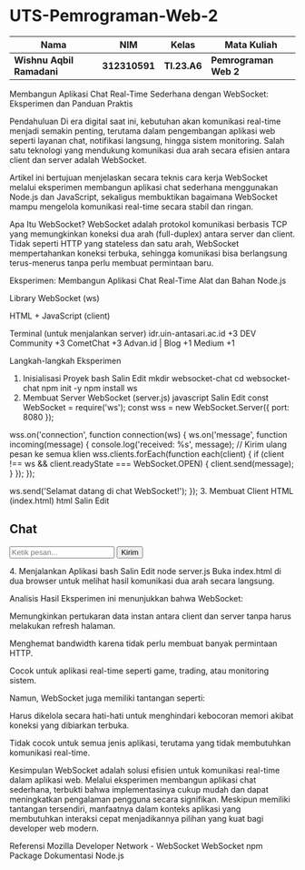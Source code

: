 # UTS-Pemrograman-Web-2
|Nama|NIM|Kelas|Mata Kuliah|
|----|---|-----|------|
|**Wishnu Aqbil Ramadani**|**312310591**|**TI.23.A6**|**Pemrograman Web 2**|

Membangun Aplikasi Chat Real-Time Sederhana dengan WebSocket: Eksperimen dan Panduan Praktis

Pendahuluan
Di era digital saat ini, kebutuhan akan komunikasi real-time menjadi semakin penting, terutama dalam pengembangan aplikasi web seperti layanan chat, notifikasi langsung, hingga sistem monitoring. Salah satu teknologi yang mendukung komunikasi dua arah secara efisien antara client dan server adalah WebSocket.

Artikel ini bertujuan menjelaskan secara teknis cara kerja WebSocket melalui eksperimen membangun aplikasi chat sederhana menggunakan Node.js dan JavaScript, sekaligus membuktikan bagaimana WebSocket mampu mengelola komunikasi real-time secara stabil dan ringan.

Apa Itu WebSocket?
WebSocket adalah protokol komunikasi berbasis TCP yang memungkinkan koneksi dua arah (full-duplex) antara server dan client. Tidak seperti HTTP yang stateless dan satu arah, WebSocket mempertahankan koneksi terbuka, sehingga komunikasi bisa berlangsung terus-menerus tanpa perlu membuat permintaan baru.

Eksperimen: Membangun Aplikasi Chat Real-Time
Alat dan Bahan
Node.js

Library WebSocket (ws)

HTML + JavaScript (client)

Terminal (untuk menjalankan server)
idr.uin-antasari.ac.id
+3
DEV Community
+3
CometChat
+3
Advan.id | Blog
+1
Medium
+1

Langkah-langkah Eksperimen
1. Inisialisasi Proyek
bash
Salin
Edit
mkdir websocket-chat
cd websocket-chat
npm init -y
npm install ws
2. Membuat Server WebSocket (server.js)
javascript
Salin
Edit
const WebSocket = require('ws');
const wss = new WebSocket.Server({ port: 8080 });

wss.on('connection', function connection(ws) {
  ws.on('message', function incoming(message) {
    console.log('received: %s', message);
    // Kirim ulang pesan ke semua klien
    wss.clients.forEach(function each(client) {
      if (client !== ws && client.readyState === WebSocket.OPEN) {
        client.send(message);
      }
    });
  });

  ws.send('Selamat datang di chat WebSocket!');
});
3. Membuat Client HTML (index.html)
html
Salin
Edit
<!DOCTYPE html>
<html>
<head><title>Chat WebSocket</title></head>
<body>
  <h2>Chat</h2>
  <input type="text" id="msg" placeholder="Ketik pesan..." />
  <button onclick="send()">Kirim</button>
  <ul id="chat"></ul>

  <script>
    const ws = new WebSocket('ws://localhost:8080');
    const chat = document.getElementById('chat');

    ws.onmessage = (event) => {
      const li = document.createElement('li');
      li.textContent = event.data;
      chat.appendChild(li);
    };

    function send() {
      const msg = document.getElementById('msg').value;
      ws.send(msg);
    }
  </script>
</body>
</html>
4. Menjalankan Aplikasi
bash
Salin
Edit
node server.js
Buka index.html di dua browser untuk melihat hasil komunikasi dua arah secara langsung.

Analisis Hasil
Eksperimen ini menunjukkan bahwa WebSocket:

Memungkinkan pertukaran data instan antara client dan server tanpa harus melakukan refresh halaman.

Menghemat bandwidth karena tidak perlu membuat banyak permintaan HTTP.

Cocok untuk aplikasi real-time seperti game, trading, atau monitoring sistem.

Namun, WebSocket juga memiliki tantangan seperti:

Harus dikelola secara hati-hati untuk menghindari kebocoran memori akibat koneksi yang dibiarkan terbuka.

Tidak cocok untuk semua jenis aplikasi, terutama yang tidak membutuhkan komunikasi real-time.

Kesimpulan
WebSocket adalah solusi efisien untuk komunikasi real-time dalam aplikasi web. Melalui eksperimen membangun aplikasi chat sederhana, terbukti bahwa implementasinya cukup mudah dan dapat meningkatkan pengalaman pengguna secara signifikan. Meskipun memiliki tantangan tersendiri, manfaatnya dalam konteks aplikasi yang membutuhkan interaksi cepat menjadikannya pilihan yang kuat bagi developer web modern.

Referensi
Mozilla Developer Network - WebSocket
WebSocket npm Package
Dokumentasi Node.js
